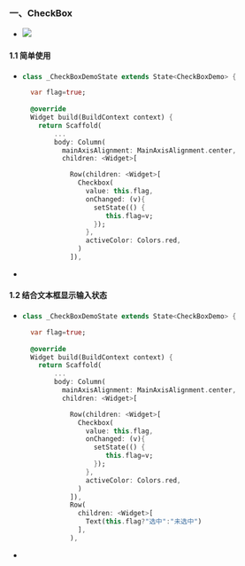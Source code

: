 ### 一、CheckBox 

- ![](https://user-gold-cdn.xitu.io/2020/5/7/171eea778a0eecc2?w=698&h=268&f=png&s=58404)



#### 1.1 简单使用

- ```dart
  class _CheckBoxDemoState extends State<CheckBoxDemo> {
  
    var flag=true;
    
    @override
    Widget build(BuildContext context) {
      return Scaffold(
          ...
          body: Column(
            mainAxisAlignment: MainAxisAlignment.center,
            children: <Widget>[
  
              Row(children: <Widget>[
                Checkbox(
                  value: this.flag,
                  onChanged: (v){
                    setState(() {
                       this.flag=v;
                    });
                  },
                  activeColor: Colors.red,
                )
              ]),
  ```

- 



#### 1.2 结合文本框显示输入状态

- ```dart
  class _CheckBoxDemoState extends State<CheckBoxDemo> {
  
    var flag=true;
    
    @override
    Widget build(BuildContext context) {
      return Scaffold(
          ...
          body: Column(
            mainAxisAlignment: MainAxisAlignment.center,
            children: <Widget>[
  
              Row(children: <Widget>[
                Checkbox(
                  value: this.flag,
                  onChanged: (v){
                    setState(() {
                       this.flag=v;
                    });
                  },
                  activeColor: Colors.red,
                )
              ]),
              Row(
                children: <Widget>[
                  Text(this.flag?"选中":"未选中")
                ],
              ),
  ```

- 


